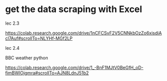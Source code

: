 # get the data scraping with Excel

lec 2.3

https://colab.research.google.com/drive/1nCFCSvF2V5CNNkbOzZo6xisdiAcl7Auf#scrollTo=NLYHf-MGf2LP

lec 2.4

BBC weather python 

https://colab.research.google.com/drive/1_-BnF1MJtV0BeGfH_oD-fimBWlOjgmra#scrollTo=AJN8LdnJ51b2

